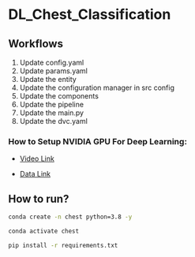 # DL_Chest_Classification



## Workflows

1. Update config.yaml
2. Update params.yaml
3. Update the entity
4. Update the configuration manager in src config
5. Update the components
6. Update the pipeline 
7. Update the main.py
8. Update the dvc.yaml 


### How to Setup NVIDIA GPU For Deep Learning:

 - [Video Link](https://youtu.be/nATRPPZ5dGE?si=Xzv7uKEdW9yKODTS)


- [Data Link](https://drive.google.com/file/d/1z0mreUtRmR-P-magILsDR3T7M6IkGXtY/view?usp=sharing)

## How to run?

```bash
conda create -n chest python=3.8 -y
```

```bash
conda activate chest
```

```bash
pip install -r requirements.txt
```